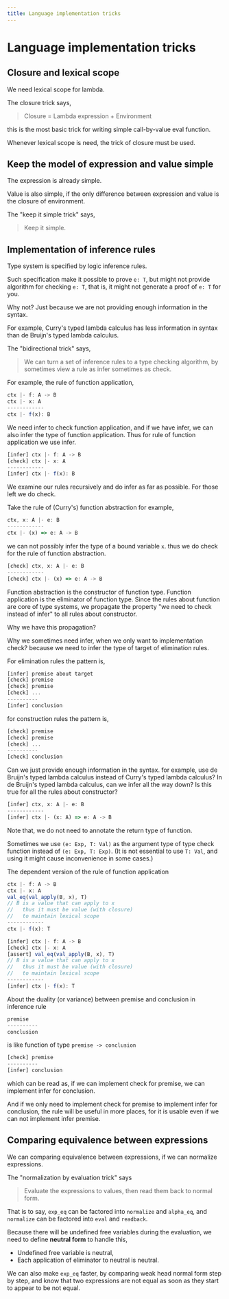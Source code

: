 ```yaml
---
title: Language implementation tricks
---
```


# Language implementation tricks

## Closure and lexical scope

We need lexical scope for lambda.

The closure trick says,

> Closure = Lambda expression + Environment

this is the most basic trick for writing simple call-by-value eval function.

Whenever lexical scope is need, the trick of closure must be used.

## Keep the model of expression and value simple

The expression is already simple.

Value is also simple, if the only difference
between expression and value is the closure of environment.

The "keep it simple trick" says,

> Keep it simple.

## Implementation of inference rules

Type system is specified by logic inference rules.

Such specification make it possible to prove `e: T`,
but might not provide algorithm for checking `e: T`,
that is, it might not generate a proof of `e: T` for you.

Why not?
Just because we are not providing enough information in the syntax.

For example,
Curry's typed lambda calculus has less information in syntax
than de Bruijn's typed lambda calculus.

The "bidirectional trick" says,

> We can turn a set of inference rules to a type checking algorithm,
>   by sometimes view a rule as infer sometimes as check.

For example, the rule of function application,

``` js
ctx |- f: A -> B
ctx |- x: A
------------
ctx |- f(x): B
```

We need infer to check function application,
and if we have infer, we can also infer the type of function application.
Thus for rule of function application we use infer.

``` js
[infer] ctx |- f: A -> B
[check] ctx |- x: A
------------
[infer] ctx |- f(x): B
```

We examine our rules recursively and do infer as far as possible.
For those left we do check.

Take the rule of (Curry's) function abstraction for example,

``` js
ctx, x: A |- e: B
------------
ctx |- (x) => e: A -> B
```

we can not possibly infer the type of a bound variable `x`.
thus we do check for the rule of function abstraction.

``` js
[check] ctx, x: A |- e: B
------------
[check] ctx |- (x) => e: A -> B
```

Function abstraction is the constructor of function type.
Function application is the eliminator of function type.
Since the rules about function are core of type systems,
we propagate the property "we need to check instead of infer"
to all rules about constructor.

Why we have this propagation?

Why we sometimes need infer, when we only want to implementation check?
because we need to infer the type of target of elimination rules.

For elimination rules the pattern is,

``` js
[infer] premise about target
[check] premise
[check] premise
[check] ...
----------
[infer] conclusion
```

for construction rules the pattern is,

``` js
[check] premise
[check] premise
[check] ...
----------
[check] conclusion
```

Can we just provide enough information in the syntax.
for example, use de Bruijn's typed lambda calculus instead of Curry's typed lambda calculus?
In de Bruijn's typed lambda calculus, can we infer all the way down?
Is this true for all the rules about constructor?

``` js
[infer] ctx, x: A |- e: B
------------
[infer] ctx |- (x: A) => e: A -> B
```

Note that, we do not need to annotate the return type of function.

Sometimes we use `(e: Exp, T: Val)` as the argument type
of type check function instead of `(e: Exp, T: Exp)`.
(It is not essential to use `T: Val`, and using it might cause inconvenience in some cases.)

The dependent version of the rule of function application

``` js
ctx |- f: A -> B
ctx |- x: A
val_eq(val_apply(B, x), T)
// B is a value that can apply to x
//   thus it must be value (with closure)
//   to maintain lexical scope
------------
ctx |- f(x): T

[infer] ctx |- f: A -> B
[check] ctx |- x: A
[assert] val_eq(val_apply(B, x), T)
// B is a value that can apply to x
//   thus it must be value (with closure)
//   to maintain lexical scope
------------
[infer] ctx |- f(x): T
```

About the duality (or variance) between premise and conclusion in inference rule

``` js
premise
----------
conclusion
```

is like function of type `premise -> conclusion`

``` js
[check] premise
----------
[infer] conclusion
```

which can be read as,
if we can implement check for premise,
we can implement infer for conclusion.

And if we only need to implement check for premise to implement infer for conclusion,
the rule will be useful in more places,
for it is usable even if we can not implement infer premise.

## Comparing equivalence between expressions

We can comparing equivalence between expressions, if we can normalize expressions.

The "normalization by evaluation trick" says

> Evaluate the expressions to values, then read them back to normal form.

That is to say, `exp_eq` can be factored into `normalize` and `alpha_eq`,
and `normalize` can be factored into `eval` and `readback`.

Because there will be undefined free variables during the evaluation,
we need to define **neutral form** to handle this,
- Undefined free variable is neutral,
- Each application of eliminator to neutral is neutral.

We can also make `exp_eq` faster,
by comparing weak head normal form step by step,
and know that two expressions are not equal
as soon as they start to appear to be not equal.
